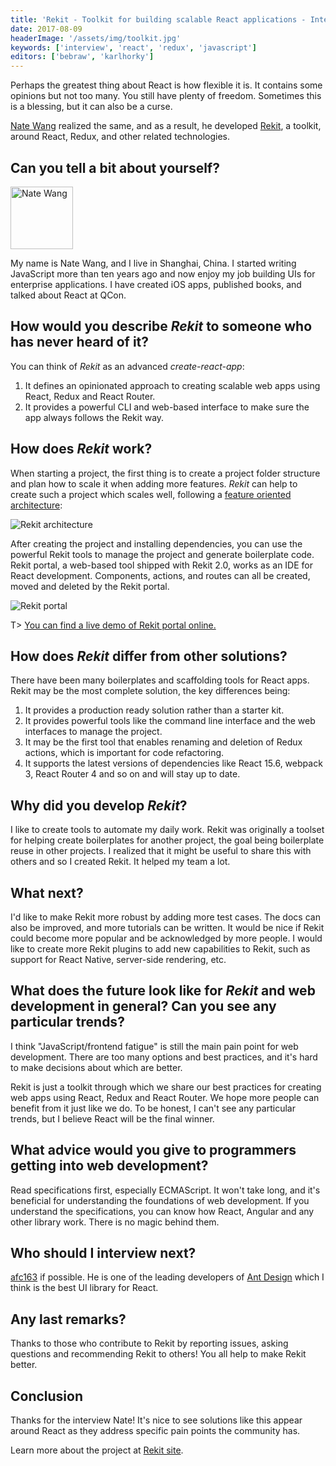```yaml
---
title: 'Rekit - Toolkit for building scalable React applications - Interview with Nate Wang'
date: 2017-08-09
headerImage: '/assets/img/toolkit.jpg'
keywords: ['interview', 'react', 'redux', 'javascript']
editors: ['bebraw', 'karlhorky']
---
```


Perhaps the greatest thing about React is how flexible it is. It contains some opinions but not too many. You still have plenty of freedom. Sometimes this is a blessing, but it can also be a curse.

[Nate Wang](https://twitter.com/webows) realized the same, and as a result, he developed [Rekit](http://rekit.js.org/), a toolkit, around React, Redux, and other related technologies.

## Can you tell a bit about yourself?

<p>
<span class="author">
  <img src="https://www.gravatar.com/avatar/9645266baa7fbac0823eee7dae06bbe4?s=200" alt="Nate Wang" class="author" width="100" height="100" />
</span>

My name is Nate Wang, and I live in Shanghai, China. I started writing JavaScript more than ten years ago and now enjoy my job building UIs for enterprise applications. I have created iOS apps, published books, and talked about React at QCon.
</p>

## How would you describe *Rekit* to someone who has never heard of it?

You can think of *Rekit* as an advanced *create-react-app*:

1. It defines an opinionated approach to creating scalable web apps using React, Redux and React Router.
2. It provides a powerful CLI and web-based interface to make sure the app always follows the Rekit way.

## How does *Rekit* work?

When starting a project, the first thing is to create a project folder structure and plan how to scale it when adding more features. *Rekit* can help to create such a project which scales well, following a [feature oriented architecture](https://medium.com/@nate_wang/feature-oriented-architecture-for-web-applications-2b48e358afb0):

<img src="/assets/img/rekit/architecture.png" alt="Rekit architecture" />

After creating the project and installing dependencies, you can use the powerful Rekit tools to manage the project and generate boilerplate code. Rekit portal, a web-based tool shipped with Rekit 2.0, works as an IDE for React development. Components, actions, and routes can all be created, moved and deleted by the Rekit portal.

<img src="/assets/img/rekit/portal.png" alt="Rekit portal" />

T> [You can find a live demo of Rekit portal online.](http://rekit-portal.herokuapp.com/)

## How does *Rekit* differ from other solutions?

There have been many boilerplates and scaffolding tools for React apps. Rekit may be the most complete solution, the key differences being:

1. It provides a production ready solution rather than a starter kit.
2. It provides powerful tools like the command line interface and the web interfaces to manage the project.
3. It may be the first tool that enables renaming and deletion of Redux actions, which is important for code refactoring.
4. It supports the latest versions of dependencies like React 15.6, webpack 3, React Router 4 and so on and will stay up to date.

## Why did you develop *Rekit*?

I like to create tools to automate my daily work. Rekit was originally a toolset for helping create boilerplates for another project, the goal being boilerplate reuse in other projects. I realized that it might be useful to share this with others and so I created Rekit. It helped my team a lot.

## What next?

I'd like to make Rekit more robust by adding more test cases. The docs can also be improved, and more tutorials can be written. It would be nice if Rekit could become more popular and be acknowledged by more people. I would like to create more Rekit plugins to add new capabilities to Rekit, such as support for React Native, server-side rendering, etc.

## What does the future look like for *Rekit* and web development in general? Can you see any particular trends?

I think "JavaScript/frontend fatigue" is still the main pain point for web development. There are too many options and best practices, and it's hard to make decisions about which are better.

Rekit is just a toolkit through which we share our best practices for creating web apps using React, Redux and React Router. We hope more people can benefit from it just like we do. To be honest, I can't see any particular trends, but I believe React will be the final winner.

## What advice would you give to programmers getting into web development?

Read specifications first, especially ECMAScript. It won't take long, and it's beneficial for understanding the foundations of web development. If you understand the specifications, you can know how React, Angular and any other library work. There is no magic behind them.

## Who should I interview next?

[afc163](https://twitter.com/afc163) if possible. He is one of the leading developers of [Ant Design](https://ant.design) which I think is the best UI library for React.

## Any last remarks?

Thanks to those who contribute to Rekit by reporting issues, asking questions and recommending Rekit to others! You all help to make Rekit better.

## Conclusion

Thanks for the interview Nate! It's nice to see solutions like this appear around React as they address specific pain points the community has.

Learn more about the project at [Rekit site](http://rekit.js.org/).
